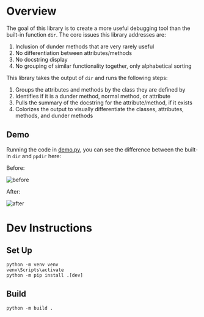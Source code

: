 # Overview

The goal of this library is to create a more useful debugging tool than the built-in function `dir`. The core issues this library addresses are:

1. Inclusion of dunder methods that are very rarely useful
2. No differentiation between attributes/methods
3. No docstring display
4. No grouping of similar functionality together, only alphabetical sorting

This library takes the output of `dir` and runs the following steps:

1. Groups the attributes and methods by the class they are defined by
2. Identifies if it is a dunder method, normal method, or attribute
3. Pulls the summary of the docstring for the attribute/method, if it exists
4. Colorizes the output to visually differentiate the classes, attributes, methods, and dunder methods

## Demo

Running the code in [demo.py](demo.py), you can see the difference between the built-in `dir` and `ppdir` here:

Before:

![before](/example_images/before.png)

After:

![after](/example_images/after.png)


# Dev Instructions


## Set Up

```shell
python -m venv venv
venv\Scripts\activate
python -m pip install .[dev]
```

## Build

```shell
python -m build .
```